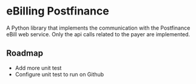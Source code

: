 # eBilling Postfinance

A Python library that implements the communication with the Postfinance eBill web service.
Only the api calls related to the payer are implemented.


## Roadmap

* Add more unit test
* Configure unit test to run on Github
